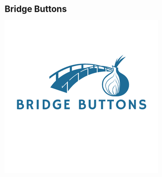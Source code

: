 # Bridge Buttons


![Bridge Buttons logo, a blue bridge connected to a blue onion](bb_transparent.png)


